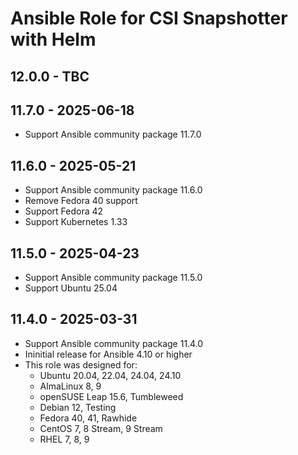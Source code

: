# Ansible Role for CSI Snapshotter with Helm

## 12.0.0 - TBC

## 11.7.0 - 2025-06-18

- Support Ansible community package 11.7.0

## 11.6.0 - 2025-05-21

- Support Ansible community package 11.6.0
- Remove Fedora 40 support
- Support Fedora 42
- Support Kubernetes 1.33

## 11.5.0 - 2025-04-23

- Support Ansible community package 11.5.0
- Support Ubuntu 25.04

## 11.4.0 - 2025-03-31

- Support Ansible community package 11.4.0
- Ininitial release for Ansible 4.10 or higher
- This role was designed for:
  - Ubuntu 20.04, 22.04, 24.04, 24.10
  - AlmaLinux 8, 9
  - openSUSE Leap 15.6, Tumbleweed
  - Debian 12, Testing
  - Fedora 40, 41, Rawhide
  - CentOS 7, 8 Stream, 9 Stream
  - RHEL 7, 8, 9
